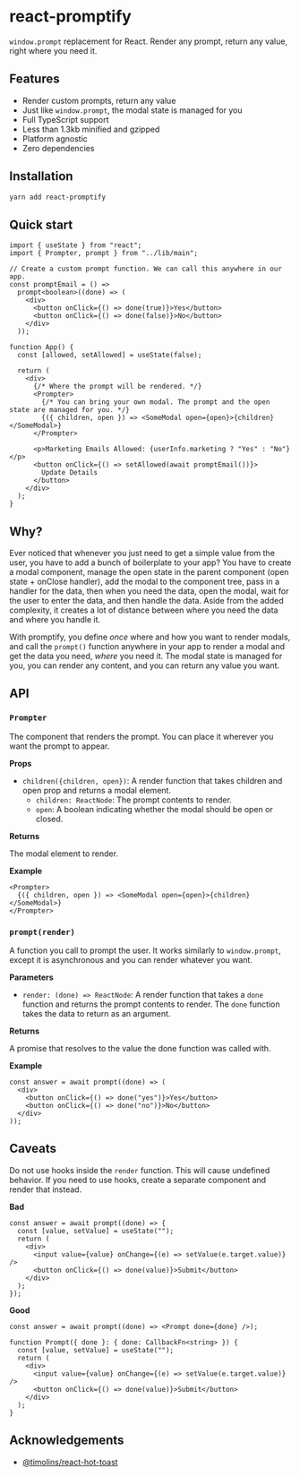 # react-promptify

`window.prompt` replacement for React. Render any prompt, return any value, right where you need it.

## Features

- Render custom prompts, return any value
- Just like `window.prompt`, the modal state is managed for you
- Full TypeScript support
- Less than 1.3kb minified and gzipped
- Platform agnostic
- Zero dependencies

## Installation

```sh
yarn add react-promptify
```

## Quick start

```tsx
import { useState } from "react";
import { Prompter, prompt } from "../lib/main";

// Create a custom prompt function. We can call this anywhere in our app.
const promptEmail = () =>
  prompt<boolean>((done) => (
    <div>
      <button onClick={() => done(true)}>Yes</button>
      <button onClick={() => done(false)}>No</button>
    </div>
  ));

function App() {
  const [allowed, setAllowed] = useState(false);

  return (
    <div>
      {/* Where the prompt will be rendered. */}
      <Prompter>
        {/* You can bring your own modal. The prompt and the open state are managed for you. */}
        {({ children, open }) => <SomeModal open={open}>{children}</SomeModal>}
      </Prompter>

      <p>Marketing Emails Allowed: {userInfo.marketing ? "Yes" : "No"}</p>
      <button onClick={() => setAllowed(await promptEmail())}>
        Update Details
      </button>
    </div>
  );
}
```

## Why?

Ever noticed that whenever you just need to get a simple value from the user, you have to add a bunch of boilerplate to your app? You have to create a modal component, manage the open state in the parent component (open state + onClose handler), add the modal to the component tree, pass in a handler for the data, then when you need the data, open the modal, wait for the user to enter the data, and then handle the data. Aside from the added complexity, it creates a lot of distance between where you need the data and where you handle it.

With promptify, you define _once_ where and how you want to render modals, and call the `prompt()` function anywhere in your app to render a modal and get the data you need, _where_ you need it. The modal state is managed for you, you can render any content, and you can return any value you want.

## API

### `Prompter`

The component that renders the prompt. You can place it wherever you want the prompt to appear.

**Props**

- `children({children, open})`: A render function that takes children and open prop and returns a modal element.
  - `children: ReactNode`: The prompt contents to render.
  - `open`: A boolean indicating whether the modal should be open or closed.

**Returns**

The modal element to render.

**Example**

```tsx
<Prompter>
  {({ children, open }) => <SomeModal open={open}>{children}</SomeModal>}
</Prompter>
```

### `prompt(render)`

A function you call to prompt the user. It works similarly to `window.prompt`, except it is asynchronous and you can render whatever you want.

**Parameters**

- `render: (done) => ReactNode`: A render function that takes a `done` function and returns the prompt contents to render. The `done` function takes the data to return as an argument.

**Returns**

A promise that resolves to the value the done function was called with.

**Example**

```tsx
const answer = await prompt((done) => (
  <div>
    <button onClick={() => done("yes")}>Yes</button>
    <button onClick={() => done("no")}>No</button>
  </div>
));
```

## Caveats

Do not use hooks inside the `render` function. This will cause undefined behavior. If you need to use hooks, create a separate component and render that instead.

**Bad**

```tsx
const answer = await prompt((done) => {
  const [value, setValue] = useState("");
  return (
    <div>
      <input value={value} onChange={(e) => setValue(e.target.value)} />
      <button onClick={() => done(value)}>Submit</button>
    </div>
  );
});
```

**Good**

```tsx
const answer = await prompt((done) => <Prompt done={done} />);

function Prompt({ done }: { done: CallbackFn<string> }) {
  const [value, setValue] = useState("");
  return (
    <div>
      <input value={value} onChange={(e) => setValue(e.target.value)} />
      <button onClick={() => done(value)}>Submit</button>
    </div>
  );
}
```

## Acknowledgements

- [@timolins/react-hot-toast](https://github.com/timolins/react-hot-toast)
